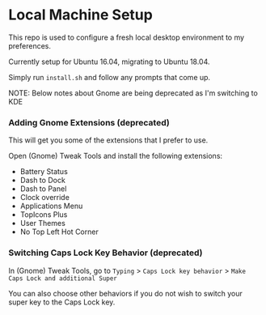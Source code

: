 # Local Machine Setup

This repo is used to configure a fresh local desktop environment to my preferences.

Currently setup for Ubuntu 16.04, migrating to Ubuntu 18.04.

Simply run `install.sh` and follow any prompts that come up.

NOTE: Below notes about Gnome are being deprecated as I'm switching to KDE

### Adding Gnome Extensions (deprecated)

This will get you some of the extensions that I prefer to use.

Open (Gnome) Tweak Tools and install the following extensions:
- Battery Status
- Dash to Dock
- Dash to Panel
- Clock override
- Applications Menu
- TopIcons Plus
- User Themes
- No Top Left Hot Corner

### Switching Caps Lock Key Behavior (deprecated)
In (Gnome) Tweak Tools, go to `Typing` > `Caps Lock key behavior` > `Make Caps Lock and additional Super`

You can also choose other behaviors if you do not wish to switch your super key to the Caps Lock key.
